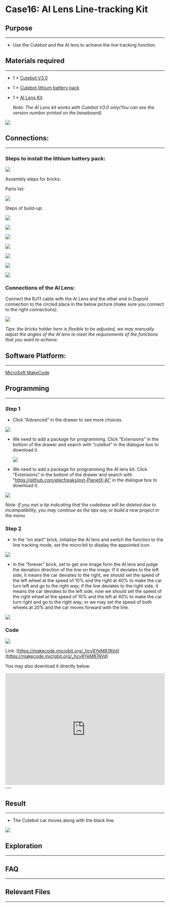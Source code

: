 # Case16: AI Lens Line-tracking Kit

## Purpose
---
- Use the Cutebot and the AI lens to achieve the line tracking function. 

## Materials required

---
- 1 × [Cutebot V3.0](https://shop.elecfreaks.com/products/elecfreaks-micro-bit-smart-cutebot-kit-without-micro-bit-board?_pos=1&_sid=4c6909119&_ss=r)

- 1 × [Cutebot lithium battery pack](https://shop.elecfreaks.com/products/elecfreaks-cutebot-lithium-battery-pack?_pos=1&_sid=d60452574&_ss=r)

- 1 × [AI Lens Kit](https://shop.elecfreaks.com/products/elecfreaks-smart-ai-lens-kit?_pos=1&_sid=dcae9d30c&_ss=r)

  *Note: The AI Lens kit works with Cutebot V3.0 only(You can see the version number printed on the baseboard).*

![](./images/cutebot-16-04.png)

## Connections:

---
### Steps to install the lithium battery pack: 

![](./images/cutebot-step-01.png)

Assembly steps for bricks:

Parts list:

![](./images/cutebot-step-02.png)

Steps of build-up:

![](./images/cutebot-step-03.png)

![](./images/cutebot-step-04.png)

![](./images/cutebot-step-05.png)

![](./images/cutebot-step-06.png)

![](./images/cutebot-step-07.png)

![](./images/cutebot-step-08.png)

![](./images/cutebot-step-09.png)



### Connections of the AI Lens: 
Connect the RJ11 cable with the AI Lens and the other end in Dupont connection to the circled place in the below picture (make sure you connect to the right connections).

![](./images/cutebot-step-10.png)

*Tips: the bricks holder here is flexible to be adjusted, we may manually adjust the angles of the AI lens to meet the requirements of the functions that you want to achieve.*

## Software Platform:
---
[MicroSoft MakeCode](https://makecode.microbit.org/#)

## Programming

---
### Step 1
- Click “Advanced” in the drawer to see more choices.

![](./images/cutebot-pk-1.png)

- We need to add a package for programming. Click “Extensions” in the bottom of the drawer and search with “cutebot” in the dialogue box to download it.

  ![](./images/cutebot-pk-11.png)

- We need to add a package for programming the AI lens kit. Click “Extensions” in the bottom of the drawer and search with “https://github.com/elecfreaks/pxt-PlanetX-AI” in the dialogue box to download it.

![](./images/cutebot-pk-12.png)

*Note: If you met a tip indicating that the codebase will be deleted due to incompatibility, you may continue as the tips say or build a new project in the menu.*

###  Step 2

- In the “on start” brick, initialize the AI lens and switch the function to the line tracking mode, set the micro:bit to display the appointed icon.

![](./images/case-16-01.png)

- In the “forever” brick, set to get one image form the AI lens and judge the deviation direction of the line on the image. If it deviates to the left side, it means the car deviates to the right, we should set the speed of the left wheel at the speed of 10% and the right at 40% to make the car turn left and go to the right way; if the line deviates to the right side, it means the car deviates to the left side, now we should set the speed of the right wheel at the speed of 10% and the left at 40% to make the car turn right and go to the right way; or we may set the speed of both wheels at 20% and the car moves forward with the line. 

![](./images/case-16-02.png)

### Code

![](./images/case-16-03.png)

Link: [https://makecode.microbit.org/_hcy8YeM87AVd](https://makecode.microbit.org/_hcy8YeM87AVd)

You may also download it directly below:

<div style="position:relative;height:0;padding-bottom:70%;overflow:hidden;">
<iframe style="position:absolute;top:0;left:0;width:100%;height:100%;" src="https://makecode.microbit.org/#pub:https://makecode.microbit.org/_hcy8YeM87AVd" frameborder="0" sandbox="allow-popups allow-forms allow-scripts allow-same-origin">
</iframe>
</div>  
---

## Result 
---
- The Cutebot car moves along with the black line.

![](./images/case-16-04.gif)


## Exploration
---

## FAQ
---
## Relevant Files
---
